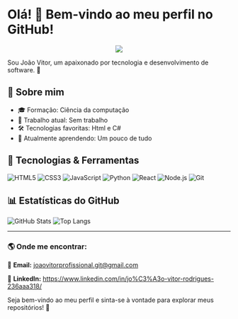 # Olá! 👋 Bem-vindo ao meu perfil no GitHub!

<p align="center">
  <a href="https://github.com/seu-usuario">
    <img src="https://readme-typing-svg.herokuapp.com?font=Fira+Code&size=24&pause=1000&color=2DD7F1&width=435&lines=Desenvolvedor+Fullstack;Entusiasta+em+IA+%26+Cloud;Bem-vindo+ao+meu+perfil!" />
  </a>
</p>

Sou João Vitor, um apaixonado por tecnologia e desenvolvimento de software. 🚀

## 📌 Sobre mim
- 🎓 Formação: Ciência da computação
- 💼 Trabalho atual: Sem trabalho
- 🛠️ Tecnologias favoritas: Html e C#
- 🌱 Atualmente aprendendo: Um pouco de tudo

## 🚀 Tecnologias & Ferramentas

![HTML5](https://img.shields.io/badge/-HTML5-E34F26?style=flat-square&logo=html5&logoColor=white)
![CSS3](https://img.shields.io/badge/-CSS3-1572B6?style=flat-square&logo=css3)
![JavaScript](https://img.shields.io/badge/-JavaScript-F7DF1E?style=flat-square&logo=javascript&logoColor=black)
![Python](https://img.shields.io/badge/-Python-3776AB?style=flat-square&logo=python&logoColor=white)
![React](https://img.shields.io/badge/-React-61DAFB?style=flat-square&logo=react&logoColor=black)
![Node.js](https://img.shields.io/badge/-Node.js-339933?style=flat-square&logo=node.js&logoColor=white)
![Git](https://img.shields.io/badge/-Git-F05032?style=flat-square&logo=git&logoColor=white)

## 📊 Estatísticas do GitHub

![GitHub Stats](https://github-readme-stats.vercel.app/api?username=CoyoteeBR&show_icons=true&theme=dark)
![Top Langs](https://github-readme-stats.vercel.app/api/top-langs/?username=CoyoteeBR&layout=compact&theme=dark)

---

### 🌎 Onde me encontrar:
📧 **Email:** joaovitorprofissional.git@gmail.com


💼 **LinkedIn:** https://www.linkedin.com/in/jo%C3%A3o-vitor-rodrigues-236aaa318/ 


Seja bem-vindo ao meu perfil e sinta-se à vontade para explorar meus repositórios! 🚀
